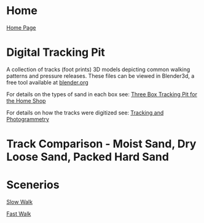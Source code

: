# Home
[Home Page](https://github.com/TrackerLounge/Home)

# Digital Tracking Pit
A collection of tracks (foot prints) 3D models depicting common walking patterns and pressure releases. These files can be viewed in Blender3d, a free tool available at <a href="https://www.blender.org/">blender.org</a>

For details on the types of sand in each box see:
[Three Box Tracking Pit for the Home Shop](https://github.com/TrackerLounge/ThreeBoxTrackingPitForTheHomeShop)

For details on how the tracks were digitized see:
[Tracking and Photogrammetry](https://github.com/TrackerLounge/TrackingAndPhotogrammetry)

# Track Comparison - Moist Sand, Dry Loose Sand, Packed Hard Sand

# Scenerios
[Slow Walk](https://github.com/TrackerLounge/DigitalTrackingPit/blob/master/SlowWalk.md)

[Fast Walk](https://github.com/TrackerLounge/DigitalTrackingPit/blob/master/FastWalk.md)

